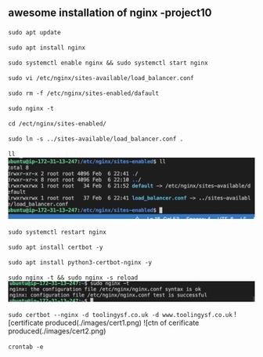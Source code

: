 ## awesome installation of nginx -project10

`sudo apt update`

`sudo apt install nginx`

`sudo systemctl enable nginx && sudo systemctl start nginx`

`sudo vi /etc/nginx/sites-available/load_balancer.conf`

`sudo rm -f /etc/nginx/sites-enabled/dafault`

`sudo nginx -t`

`cd /ect/nginx/sites-enabled/`

`sudo ln -s ../sites-available/load_balancer.conf .`

`ll`
![pointer](./images/loaderponter.png)

`sudo systemctl restart nginx`

`sudo apt install certbot -y`

`sudo apt install python3-certbot-nginx -y`

`sudo nginx -t && sudo nginx -s reload`
![ngnx installed](./images/ngnx.png)
 
 `sudo certbot --nginx -d toolingysf.co.uk -d www.toolingysf.co.uk`
![certificate produced(./images/cert1.png)
![ctn of cerificate produced(./images/cert2.png)

 `crontab -e`



